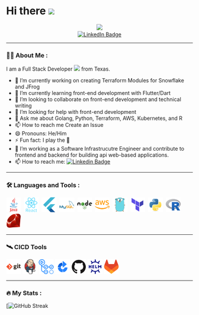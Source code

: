 <h1>
  Hi there
  <img src="https://media.giphy.com/media/hvRJCLFzcasrR4ia7z/giphy.gif" width="30px"/>
</h1>

<div id="header" align="center">
  <img src="https://media.giphy.com/media/rhZr8u3cvxe0ksf1ej/giphy.gif?cid=ecf05e47l11krnheiar8mbe2qozou7q6ryjahp0jnefrxq6s&ep=v1_gifs_search&rid=giphy.gif&ct=g" width="300"/>
</div>

<div id="badges" align="center">
  <a href="https://www.linkedin.com/in/richard-barrett-026062114">
    <img src="https://img.shields.io/badge/LinkedIn-blue?style=for-the-badge&logo=linkedin&logoColor=white" alt="LinkedIn Badge"/>
  </a>
</div>

---

### :man_technologist: About Me :

I am a Full Stack Developer <img src="[[https://media.giphy.com/media/rhZr8u3cvxe0ksf1ej/giphy.gif?cid=ecf05e47l11krnheiar8mbe2qozou7q6ryjahp0jnefrxq6s&ep=v1_gifs_search&rid=giphy.gif&ct=g](https://media.giphy.com/media/Vc5pBhwuwuNX2p9EjO/giphy.gif?cid=790b7611ouc1c81isyeootstma7dx4xd2p6l7gmqi44p4x8f&ep=v1_gifs_search&rid=giphy.gif&ct=g)](https://giphy.com/gifs/Borderlands-borderlands-3-borderlands3-Vc5pBhwuwuNX2p9EjO)" width="50"> from Texas.

- 🔭 I’m currently working on creating Terraform Modules for Snowflake and JFrog
- 🌱 I’m currently learning front-end development with Flutter/Dart
- 👯 I’m looking to collaborate on front-end development and technical writing
- 🤔 I’m looking for help with front-end development
- 💬 Ask me about Golang, Python, Terraform, AWS, Kubernetes, and R
- 📫 How to reach me Create an Issue
- 😄 Pronouns: He/Him
- ⚡ Fun fact: I play the 🎸
- 📡 I’m working as a Software Infrastrucutre Engineer and contribute to frontend and backend for building api web-based applications.
- 📫 How to reach me: [![Linkedin Badge](https://img.shields.io/badge/-kakbar-blue?style=flat&logo=Linkedin&logoColor=white)](https://www.linkedin.com/in/richard-barrett-026062114)

---

### :hammer_and_wrench: Languages and Tools :

<div>
  <img src="https://github.com/devicons/devicon/blob/master/icons/java/java-original-wordmark.svg" title="Java" alt="Java" width="40" height="40"/>&nbsp;
  <img src="https://github.com/devicons/devicon/blob/master/icons/react/react-original-wordmark.svg" title="React" alt="React" width="40" height="40"/>&nbsp;
  <img src="https://github.com/devicons/devicon/blob/master/icons/flutter/flutter-original.svg" title="Flutter" alt="Flutter" width="40" height="40"/>&nbsp;
  <img src="https://github.com/devicons/devicon/blob/master/icons/mysql/mysql-original-wordmark.svg" title="MySQL"  alt="MySQL" width="40" height="40"/>&nbsp;
  <img src="https://github.com/devicons/devicon/blob/master/icons/nodejs/nodejs-original-wordmark.svg" title="NodeJS" alt="NodeJS" width="40" height="40"/>&nbsp;
  <img src="https://github.com/devicons/devicon/blob/master/icons/amazonwebservices/amazonwebservices-plain-wordmark.svg" title="AWS" alt="AWS" width="40" height="40"/>&nbsp;
  <img src="https://github.com/devicons/devicon/blob/master/icons/go/go-original.svg" title="AWS" alt="AWS" width="40" height="40"/>&nbsp;
  <img src="https://github.com/devicons/devicon/blob/master/icons/terraform/terraform-original.svg" title="AWS" alt="AWS" width="40" height="40"/>&nbsp;
  <img src="https://github.com/devicons/devicon/blob/master/icons/python/python-original.svg" title="AWS" alt="AWS" width="40" height="40"/>&nbsp;
  <img src="https://github.com/devicons/devicon/blob/master/icons/r/r-original.svg" title="AWS" alt="AWS" width="40" height="40"/>&nbsp;
  <img src="https://github.com/devicons/devicon/blob/master/icons/ruby/ruby-original.svg" title="AWS" alt="AWS" width="40" height="40"/>&nbsp;
</div>

---

### 🛰️ CICD Tools

<div>
  <img src="https://github.com/devicons/devicon/blob/master/icons/git/git-original-wordmark.svg" title="Git" **alt="Git" width="40" height="40"/>
  <img src="https://github.com/devicons/devicon/blob/master/icons/jenkins/jenkins-original.svg" title="Git" **alt="Git" width="40" height="40"/>
  <img src="https://github.com/devicons/devicon/blob/master/icons/githubactions/githubactions-original.svg" title="Git" **alt="Git" width="40" height="40"/>
  <img src="https://github.com/devicons/devicon/blob/master/icons/bamboo/bamboo-original.svg" title="Git" **alt="Git" width="40" height="40"/>
  <img src="https://github.com/devicons/devicon/blob/master/icons/github/github-original.svg" title="Git" **alt="Git" width="40" height="40"/>
  <img src="https://github.com/devicons/devicon/blob/master/icons/helm/helm-original.svg" title="Git" **alt="Git" width="40" height="40"/>
  <img src="https://github.com/devicons/devicon/blob/master/icons/gitlab/gitlab-original.svg" title="Git" **alt="Git" width="40" height="40"/>
</div>

---

### :fire: My Stats :

[![GitHub Streak](https://github-readme-streak-stats.herokuapp.com/?user=Richard-Barrett)

<!--
**Richard-Barrett/Richard-Barrett** is a ✨ _special_ ✨ repository because its `README.md` (this file) appears on your GitHub profile.

Here are some ideas to get you started:

- 🔭 I’m currently working on creating Terraform Modules for Snowflake and JFrog
- 🌱 I’m currently learning front-end development with Flutter/Dart
- 👯 I’m looking to collaborate on front-end development
- 🤔 I’m looking for help with front-end development
- 💬 Ask me about Golang, Python, Terraform, AWS, Kubernetes, and R
- 📫 How to reach me Create an Issue
- 😄 Pronouns: He/Him
- ⚡ Fun fact: I play the 🎸
-->
